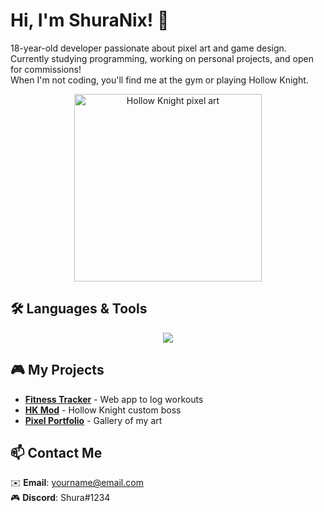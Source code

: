 # Hi, I'm ShuraNix! 👾

18-year-old developer passionate about pixel art and game design.  
Currently studying programming, working on personal projects, and open for commissions!  
When I'm not coding, you'll find me at the gym or playing Hollow Knight.

<p align="center">
  <img src="https://github.com/ShuraNix/ShuraNix/assets/12345678/hollow-knight-pixel-art.gif" width="300" alt="Hollow Knight pixel art">
</p>

## 🛠️ Languages & Tools
<p align="center">
  <img src="https://skillicons.dev/icons?i=html,css,js,python,cs,unity,mongodb,git,vscode&perline=5">
</p>

## 🎮 My Projects
- **[Fitness Tracker](https://github.com/ShuraNix/fitness-tracker)** - Web app to log workouts  
- **[HK Mod](https://github.com/ShuraNix/hk-mod)** - Hollow Knight custom boss  
- **[Pixel Portfolio](https://shura-pixels.netlify.app)** - Gallery of my art  

## 📫 Contact Me
✉️ **Email**: yourname@email.com  
🎮 **Discord**: Shura#1234
